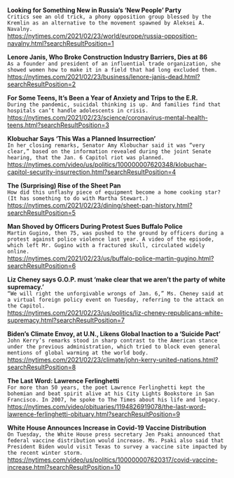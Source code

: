 **Looking for Something New in Russia’s ‘New People’ Party**\
`Critics see an old trick, a phony opposition group blessed by the Kremlin as an alternative to the movement spawned by Aleksei A. Navalny.`\
https://nytimes.com/2021/02/23/world/europe/russia-opposition-navalny.html?searchResultPosition=1

**Lenore Janis, Who Broke Construction Industry Barriers, Dies at 86**\
`As a founder and president of an influential trade organization, she showed women how to make it in a field that had long excluded them.`\
https://nytimes.com/2021/02/23/business/lenore-janis-dead.html?searchResultPosition=2

**For Some Teens, It’s Been a Year of Anxiety and Trips to the E.R.**\
`During the pandemic, suicidal thinking is up. And families find that hospitals can’t handle adolescents in crisis.`\
https://nytimes.com/2021/02/23/science/coronavirus-mental-health-teens.html?searchResultPosition=3

**Klobuchar Says ‘This Was a Planned Insurrection’**\
`In her closing remarks, Senator Amy Klobuchar said it was “very clear,” based on the information revealed during the joint Senate hearing, that the Jan. 6 Capitol riot was planned.`\
https://nytimes.com/video/us/politics/100000007620348/klobuchar-capitol-security-insurrection.html?searchResultPosition=4

**The (Surprising) Rise of the Sheet Pan**\
`How did this unflashy piece of equipment become a home cooking star? (It has something to do with Martha Stewart.)`\
https://nytimes.com/2021/02/23/dining/sheet-pan-history.html?searchResultPosition=5

**Man Shoved by Officers During Protest Sues Buffalo Police**\
`Martin Gugino, then 75, was pushed to the ground by officers during a protest against police violence last year. A video of the episode, which left Mr. Gugino with a fractured skull, circulated widely online.`\
https://nytimes.com/2021/02/23/us/buffalo-police-martin-gugino.html?searchResultPosition=6

**Liz Cheney says G.O.P. must ‘make clear that we aren’t the party of white supremacy.’**\
`“We will right the unforgivable wrongs of Jan. 6,” Ms. Cheney said at a virtual foreign policy event on Tuesday, referring to the attack on the Capitol.`\
https://nytimes.com/2021/02/23/us/politics/liz-cheney-republicans-white-supremacy.html?searchResultPosition=7

**Biden’s Climate Envoy, at U.N., Likens Global Inaction to a ‘Suicide Pact’**\
`John Kerry’s remarks stood in sharp contrast to the American stance under the previous administration, which tried to block even general mentions of global warming at the world body.`\
https://nytimes.com/2021/02/23/climate/john-kerry-united-nations.html?searchResultPosition=8

**The Last Word: Lawrence Ferlinghetti**\
`For more than 50 years, the poet Lawrence Ferlinghetti kept the bohemian and beat spirit alive at his City Lights Bookstore in San Francisco. In 2007, he spoke to The Times about his life and legacy.`\
https://nytimes.com/video/obituaries/1194826919078/the-last-word-lawrence-ferlinghetti-obituary.html?searchResultPosition=9

**White House Announces Increase in Covid-19 Vaccine Distribution**\
`On Tuesday, the White House press secretary Jen Psaki announced that federal vaccine distribution would increase. Ms. Psaki also said that President Biden would visit Texas to survey a vaccine site impacted by the recent winter storm.`\
https://nytimes.com/video/us/politics/100000007620317/covid-vaccine-increase.html?searchResultPosition=10

